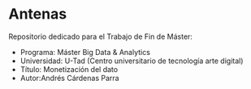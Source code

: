 # Antenas

Repositorio dedicado para el Trabajo  de Fin de Máster:
- Programa: Máster Big Data & Analytics  
- Universidad: U-Tad (Centro universitario de tecnología  arte digital)  
- Título: Monetización del dato  
- Autor:Andrés Cárdenas Parra
